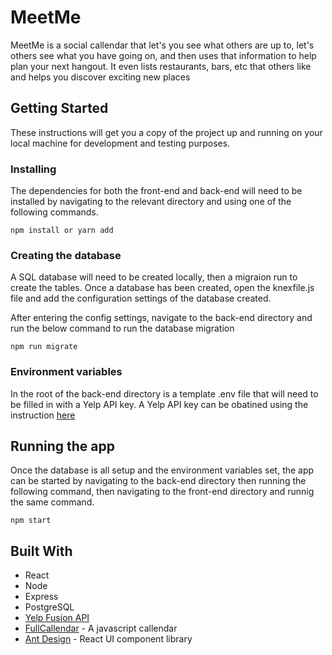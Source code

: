 # MeetMe

MeetMe is a social callendar that let's you see what others are up to, let's others see what you have going on, and then uses that information to help plan your next hangout. It even lists restaurants, bars, etc that others like and helps you discover exciting new places

## Getting Started

These instructions will get you a copy of the project up and running on your local machine for development and testing purposes.

### Installing

The dependencies for both the front-end and back-end will need to be installed by navigating to the relevant directory and using one of the following commands.

```
npm install or yarn add
```

### Creating the database

A SQL database will need to be created locally, then a migraion run to create the tables. Once a database has been created, open the knexfile.js file and add the configuration settings of the database created.

After entering the config settings, navigate to the back-end directory and run the below command to run the database migration

```
npm run migrate
```

### Environment variables

In the root of the back-end directory is a template .env file that will need to be filled in with a Yelp API key. A Yelp API key can be obatined using the instruction [here](https://www.yelp.ca/developers/documentation/v3/authentication)

## Running the app

Once the database is all setup and the environment variables set, the app can be started by navigating to the back-end directory then running the following command, then navigating to the front-end directory and runnig the same command.

```
npm start
```

## Built With

* React
* Node
* Express
* PostgreSQL
* [Yelp Fusion API](https://www.yelp.com/fusion)
* [FullCallendar](https://fullcalendar.io/) - A javascript callendar
* [Ant Design](https://ant.design/) - React UI component library